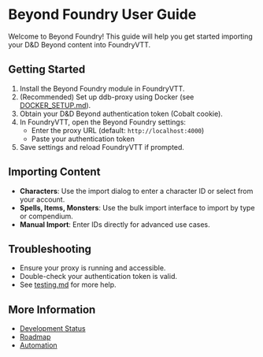 # Beyond Foundry User Guide

Welcome to Beyond Foundry! This guide will help you get started importing your D&D Beyond content into FoundryVTT.

## Getting Started
1. Install the Beyond Foundry module in FoundryVTT.
2. (Recommended) Set up ddb-proxy using Docker (see [DOCKER_SETUP.md](./DOCKER_SETUP.md)).
3. Obtain your D&D Beyond authentication token (Cobalt cookie).
4. In FoundryVTT, open the Beyond Foundry settings:
   - Enter the proxy URL (default: `http://localhost:4000`)
   - Paste your authentication token
5. Save settings and reload FoundryVTT if prompted.

## Importing Content
- **Characters**: Use the import dialog to enter a character ID or select from your account.
- **Spells, Items, Monsters**: Use the bulk import interface to import by type or compendium.
- **Manual Import**: Enter IDs directly for advanced use cases.

## Troubleshooting
- Ensure your proxy is running and accessible.
- Double-check your authentication token is valid.
- See [testing.md](./testing.md) for more help.

## More Information
- [Development Status](./development-status.md)
- [Roadmap](./roadmap.md)
- [Automation](./automation.md)
